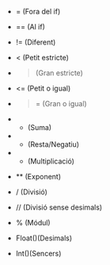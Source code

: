 - = (Fora del if) 
- == (Al if)
- != (Diferent)
- < (Petit estricte)
- > (Gran estricte)
- <= (Petit o igual)
- >= (Gran o igual)

- + (Suma)
- - (Resta/Negatiu)
- * (Multiplicació)
- ** (Exponent)
- / (Divisió)
- // (Divisió sense desimals)
- % (Módul)

- Float()(Desimals)
- Int()(Sencers)
